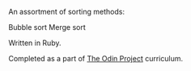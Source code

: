 An assortment of sorting methods:

Bubble sort
Merge sort

Written in Ruby. 

Completed as a part of <a href="https://www.theodinproject.com">The Odin Project</a> curriculum. 
